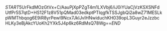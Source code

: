 $START$5UrFkdMOzGtVx+C/AauPjXpPZgT4m1LXVbj6/iJ0iYUaCjVzKSXSNFdUtfPr5S7qtD+HS12F1z8V51pQMad03edkptPTIqgfkTSSJgbQi2a8wZ71MESLkpWMThbqog6E9iR8yrPewI9Ncx7JklJvIHNwiduchKH039opL3Guyr2eJzzbcHLKy3eBjAkcYUoKh2YXk5J4p6kz6RdMsQ78Wg==$END$